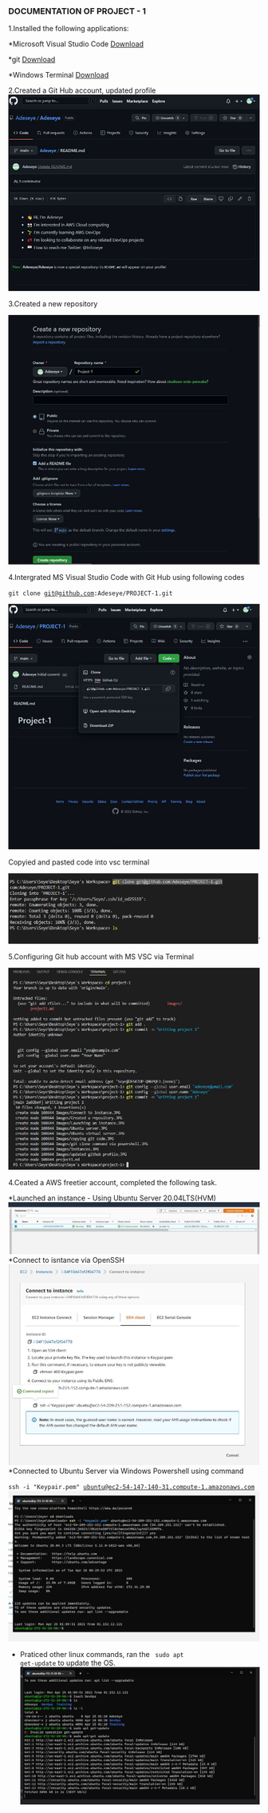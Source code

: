  ### DOCUMENTATION OF PROJECT - 1

1.Installed the following applications:

*Microsoft Visual Studio Code  [Download](https://code.visualstudio.com/download)

*git  [Download](https://git-scm.com/downloads)


*Windows Terminal [Download](https://apps.microsoft.com/store/detail/windows-terminal/9N0DX20HK701?hl=en-gb&gl=GB)

2.Created a Git Hub account, updated profile
![git profile](./Images/updated%20github%20profile.JPG)

3.Created a new repository 

![Created a respository](./Images/Created%20a%20repository.JPG)

4.Intergrated MS Visual Studio Code with Git Hub using following codes 

<code>git clone git@github.com:Adeseye/PROJECT-1.git</code>

![alt text](./Images/copying%20git%20code.JPG)

Copyied and pasted code into vsc terminal

![alt text](./Images/git%20code.JPG)

5.Configuring Git hub account with MS VSC via Terminal

![alt text](./Images/git%20command%20profile%20setup.JPG)

4.Ceated a AWS freetier account, completed the following task. 

*Launched an instance -  Using Ubuntu Server 20.04LTS(HVM)
![alt text](./Images/Launching%20an%20instance.JPG)
*Connect to isntance via OpenSSH
![alt text](./Images/Connect%20to%20instance.JPG)
*Connected to Ubuntu Server via Windows Powershell using command

<code>ssh -i "Keypair.pem" ubuntu@ec2-54-147-140-31.compute-1.amazonaws.com</code>
![alt text](./Images/instances.JPG)
* Praticed other linux commands, ran the <code> sudo apt get-update</code> to update the OS.
![alt text](./Images/Ubuntu%20virtual%20server.JPG)